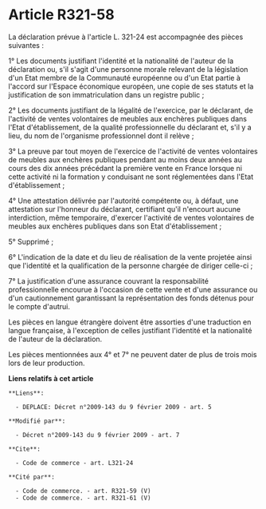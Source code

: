 # Article R321-58

La déclaration prévue à l'article L. 321-24 est accompagnée des pièces suivantes : 

1° Les documents justifiant l'identité et la nationalité de l'auteur de la déclaration ou, s'il s'agit d'une personne morale
relevant de la législation d'un Etat membre de la Communauté européenne ou d'un Etat partie à l'accord sur l'Espace
économique européen, une copie de ses statuts et la justification de son immatriculation dans un registre public ; 

2° Les documents justifiant de la légalité de l'exercice, par le déclarant, de l'activité de ventes volontaires de meubles
aux enchères publiques dans l'Etat d'établissement, de la qualité professionnelle du déclarant et, s'il y a lieu, du nom de
l'organisme professionnel dont il relève ; 

3° La preuve par tout moyen de l'exercice de l'activité de ventes volontaires de meubles aux enchères publiques pendant au
moins deux années au cours des dix années précédant la première vente en France lorsque ni cette activité ni la formation y
conduisant ne sont réglementées dans l'Etat d'établissement ; 

4° Une attestation délivrée par l'autorité compétente ou, à défaut, une attestation sur l'honneur du déclarant, certifiant
qu'il n'encourt aucune interdiction, même temporaire, d'exercer l'activité de ventes volontaires de meubles aux enchères
publiques dans son Etat d'établissement ; 

5° Supprimé ; 

6° L'indication de la date et du lieu de réalisation de la vente projetée ainsi que l'identité et la qualification de la
personne chargée de diriger celle-ci ; 

7° La justification d'une assurance couvrant la responsabilité professionnelle encourue à l'occasion de cette vente et d'une
assurance ou d'un cautionnement garantissant la représentation des fonds détenus pour le compte d'autrui. 

Les pièces en langue étrangère doivent être assorties d'une traduction en langue française, à l'exception de celles
justifiant l'identité et la nationalité de l'auteur de la déclaration. 

Les pièces mentionnées aux 4° et 7° ne peuvent dater de plus de trois mois lors de leur production.

**Liens relatifs à cet article**

	**Liens**:

	  - DEPLACE: Décret n°2009-143 du 9 février 2009 - art. 5

	**Modifié par**:

	  - Décret n°2009-143 du 9 février 2009 - art. 7

	**Cite**:

	  - Code de commerce - art. L321-24

	**Cité par**:

	  - Code de commerce. - art. R321-59 (V)
	  - Code de commerce. - art. R321-61 (V)
